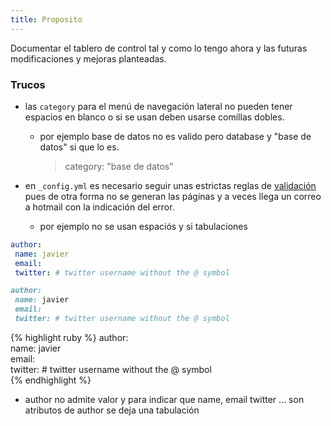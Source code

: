 ```yaml
---
title: Proposito
---
```


Documentar el tablero de control tal y como lo tengo ahora y las futuras modificaciones y mejoras planteadas.

### Trucos
* las `category` para el menú de navegación lateral no pueden tener espacios en blanco o si se usan deben usarse comillas dobles.
  * por ejemplo base de datos no es valido pero database y "base de datos" si que lo es.  
  
    >  category: "base de datos"

* en `_config.yml` es necesario seguir unas estrictas reglas de [validación](https://help.github.com/articles/page-build-failed-config-file-error/) pues de otra forma no se generan las páginas y a veces llega un correo a hotmail con la indicación del error.
  * por ejemplo no se usan espaciós y si tabulaciones
  
```yaml
author:  
 name: javier  
 email:  
 twitter: # twitter username without the @ symbol  
```

```ruby
author:  
 name: javier  
 email:  
 twitter: # twitter username without the @ symbol  
```


{% highlight ruby %}
author:  
 name: javier  
 email:  
 twitter: # twitter username without the @ symbol  
{% endhighlight %}

  * author no admite valor y para indicar que name, email twitter ... son atributos de author se deja una tabulación 

